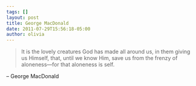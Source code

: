 ```yaml
---
tags: []
layout: post
title: George MacDonald
date: 2011-07-29T15:56:18-05:00
author: olivia
---
```


> It is the lovely creatures God has made all around us, in them giving us Himself, that, until we know Him, save us from the frenzy of aloneness—for that aloneness is self.

– George MacDonald
